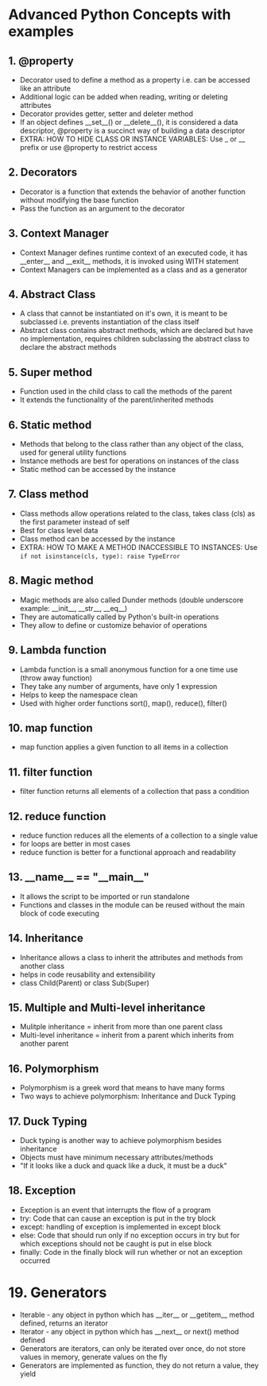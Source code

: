 # Advanced Python Concepts with examples

## 1. @property

- Decorator used to define a method as a property i.e. can be accessed like an attribute
- Additional logic can be added when reading, writing or deleting attributes
- Decorator provides getter, setter and deleter method
- If an object defines \_\_set\_\_() or \_\_delete\_\_(), it is considered a data descriptor, @property is a succinct way of building a data descriptor
- EXTRA: HOW TO HIDE CLASS OR INSTANCE VARIABLES: Use \_ or \_\_ prefix or use @property to restrict access

## 2. Decorators

- Decorator is a function that extends the behavior of another function without modifying the base function
- Pass the function as an argument to the decorator

## 3. Context Manager

- Context Manager defines runtime context of an executed code, it has \_\_enter\_\_ and \_\_exit\_\_ methods, it is invoked using WITH statement
- Context Managers can be implemented as a class and as a generator

## 4. Abstract Class

- A class that cannot be instantiated on it's own, it is meant to be subclassed i.e. prevents instantiation of the class itself
- Abstract class contains abstract methods, which are declared but have no implementation, requires children subclassing the abstract class to declare the abstract methods

## 5. Super method

- Function used in the child class to call the methods of the parent
- It extends the functionality of the parent/inherited methods

## 6. Static method

- Methods that belong to the class rather than any object of the class, used for general utility functions
- Instance methods are best for operations on instances of the class
- Static method can be accessed by the instance

## 7. Class method

- Class methods allow operations related to the class, takes class (cls) as the first parameter instead of self
- Best for class level data
- Class method can be accessed by the instance
- EXTRA: HOW TO MAKE A METHOD INACCESSIBLE TO INSTANCES: Use `if not isinstance(cls, type): raise TypeError`

## 8. Magic method

- Magic methods are also called Dunder methods (double underscore example: \_\_init\_\_, \_\_str\_\_, \_\_eq\_\_)
- They are automatically called by Python's built-in operations
- They allow to define or customize behavior of operations

## 9. Lambda function

- Lambda function is a small anonymous function for a one time use (throw away function)
- They take any number of arguments, have only 1 expression
- Helps to keep the namespace clean
- Used with higher order functions sort(), map(), reduce(), filter()

## 10. map function

- map function applies a given function to all items in a collection

## 11. filter function

- filter function returns all elements of a collection that pass a condition

## 12. reduce function

- reduce function reduces all the elements of a collection to a single value
- for loops are better in most cases
- reduce function is better for a functional approach and readability

## 13. \_\_name\_\_ == "\_\_main\_\_"

- It allows the script to be imported or run standalone
- Functions and classes in the module can be reused without the main block of code executing

## 14. Inheritance

- Inheritance allows a class to inherit the attributes and methods from another class
- helps in code reusability and extensibility
- class Child(Parent) or class Sub(Super)

## 15. Multiple and Multi-level inheritance

- Mulitple inheritance = inherit from more than one parent class
- Multi-level inheritance = inherit from a parent which inherits from another parent

## 16. Polymorphism

- Polymorphism is a greek word that means to have many forms
- Two ways to achieve polymorphism: Inheritance and Duck Typing

## 17. Duck Typing

- Duck typing is another way to achieve polymorphism besides inheritance
- Objects must have minimum necessary attributes/methods
- "If it looks like a duck and quack like a duck, it must be a duck"

## 18. Exception

- Exception is an event that interrupts the flow of a program
- try: Code that can cause an exception is put in the try block
- except: handling of exception is implemented in except block
- else: Code that should run only if no exception occurs in try but for which exceptions should not be caught is put in else block
- finally: Code in the finally block will run whether or not an exception occurred

# 19. Generators

- Iterable - any object in python which has \_\_iter\_\_ or \_\_getitem\_\_ method defined, returns an iterator
- Iterator - any object in python which has \_\_next\_\_ or next() method defined
- Generators are iterators, can only be iterated over once, do not store values in memory, generate values on the fly
- Generators are implemented as function, they do not return a value, they yield
